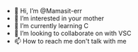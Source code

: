 - 👋 Hi, I’m @Mamasit-err
- 👀 I’m interested in your mother
- 🌱 I’m currently learning C
- 💞️ I’m looking to collaborate on with VSC
- 📫 How to reach me don't talk with me

<!---
Mamasit-err/Mamasit-err is a ✨ special ✨ repository because its `README.md` (this file) appears on your GitHub profile.
You can click the Preview link to take a look at your changes.
--->
